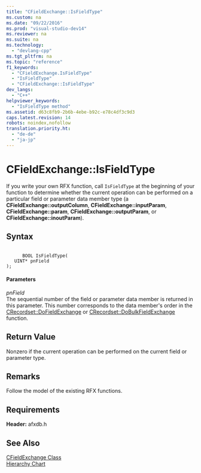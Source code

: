 ```yaml
---
title: "CFieldExchange::IsFieldType"
ms.custom: na
ms.date: "09/22/2016"
ms.prod: "visual-studio-dev14"
ms.reviewer: na
ms.suite: na
ms.technology: 
  - "devlang-cpp"
ms.tgt_pltfrm: na
ms.topic: "reference"
f1_keywords: 
  - "CFieldExchange.IsFieldType"
  - "IsFieldType"
  - "CFieldExchange::IsFieldType"
dev_langs: 
  - "C++"
helpviewer_keywords: 
  - "IsFieldType method"
ms.assetid: d63c8fb9-2b6b-4ebe-b92c-e78c4df3c9d3
caps.latest.revision: 14
robots: noindex,nofollow
translation.priority.ht: 
  - "de-de"
  - "ja-jp"
---
```

# CFieldExchange::IsFieldType
If you write your own RFX function, call `IsFieldType` at the beginning of your function to determine whether the current operation can be performed on a particular field or parameter data member type (a **CFieldExchange::outputColumn**, **CFieldExchange::inputParam**, **CFieldExchange::param**, **CFieldExchange::outputParam**, or **CFieldExchange::inoutParam**).  
  
## Syntax  
  
```  
  
      BOOL IsFieldType(  
   UINT* pnField   
);  
```  
  
#### Parameters  
 *pnField*  
 The sequential number of the field or parameter data member is returned in this parameter. This number corresponds to the data member's order in the [CRecordset::DoFieldExchange](../vs140/crecordset--dofieldexchange.md) or [CRecordset::DoBulkFieldExchange](../vs140/crecordset--dobulkfieldexchange.md) function.  
  
## Return Value  
 Nonzero if the current operation can be performed on the current field or parameter type.  
  
## Remarks  
 Follow the model of the existing RFX functions.  
  
## Requirements  
 **Header:** afxdb.h  
  
## See Also  
 [CFieldExchange Class](../vs140/cfieldexchange-class.md)   
 [Hierarchy Chart](../vs140/hierarchy-chart.md)